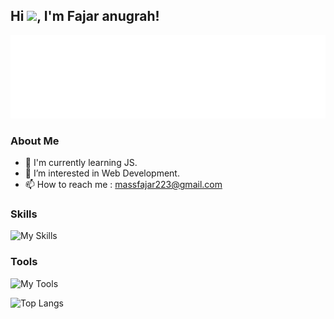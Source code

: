 ## Hi  <a href="https://www.gautamkrishnar.com/"><img src="https://media.giphy.com/media/hvRJCLFzcasrR4ia7z/giphy.gif" width="5%"></a>, I'm Fajar anugrah!

![ReadmeBox](https://github.com/masfajaranugrah/masfajaranugrah/blob/main/massfajaranugrah.svg)

### About Me
- 🌱 I'm currently learning JS.
- 👀 I’m interested in Web Development.
- 📫 How to reach me : massfajar223@gmail.com 

### Skills 
![My Skills](https://skillicons.dev/icons?i=html,css,js,nodejs,mysql,mongodb,bootstrap,tailwind,react,express,docker,alibaba)

### Tools
![My Tools](https://skillicons.dev/icons?i=vscode,git,postman)

![Top Langs](https://github-readme-stats.vercel.app/api/top-langs/?username=masfajaranugrah&layout=compact)
